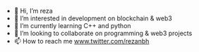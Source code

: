 - 👋 Hi, I’m reza
- 👀 I’m interested in development on blockchain & web3 
- 🌱 I’m currently learning C++ and python
- 💞️ I’m looking to collaborate on programming & web3 projects
- 📫 How to reach me www.twitter.com/rezanbh

<!---
periority/periority is a ✨ special ✨ repository because its `README.md` (this file) appears on your GitHub profile.
You can click the Preview link to take a look at your changes.
--->
